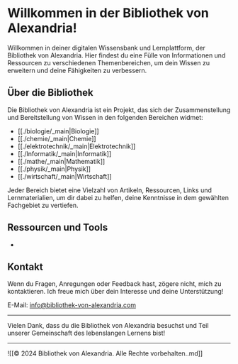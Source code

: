 # Willkommen in der Bibliothek von Alexandria!

Willkommen in deiner digitalen Wissensbank und Lernplattform, der Bibliothek von Alexandria. Hier findest du eine Fülle von Informationen und Ressourcen zu verschiedenen Themenbereichen, um dein Wissen zu erweitern und deine Fähigkeiten zu verbessern.

## Über die Bibliothek

Die Bibliothek von Alexandria ist ein Projekt, das sich der Zusammenstellung und Bereitstellung von Wissen in den folgenden Bereichen widmet:

- [[./biologie/_main|Biologie]]
- [[./chemie/_main|Chemie]]
- [[./elektrotechnik/_main|Elektrotechnik]]
- [[./Informatik/_main|Informatik]]
- [[./mathe/_main|Mathematik]]
- [[./physik/_main|Physik]]
- [[./wirtschaft/_main|Wirtschaft]]


Jeder Bereich bietet eine Vielzahl von Artikeln, Ressourcen, Links und Lernmaterialien, um dir dabei zu helfen, deine Kenntnisse in dem gewählten Fachgebiet zu vertiefen.

## Ressourcen und Tools 
- 
## Kontakt

Wenn du Fragen, Anregungen oder Feedback hast, zögere nicht, mich zu kontaktieren. Ich freue mich über dein Interesse und deine Unterstützung!

E-Mail: info@bibliothek-von-alexandria.com

---

Vielen Dank, dass du die Bibliothek von Alexandria besuchst und Teil unserer Gemeinschaft des lebenslangen Lernens bist!

---

![[© 2024 Bibliothek von Alexandria. Alle Rechte vorbehalten..md]]

